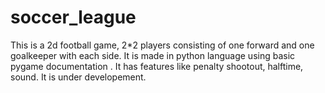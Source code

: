 # soccer_league
This is a 2d football game, 2*2 players consisting of one forward and one goalkeeper with each side. It is made in python language 
using basic pygame documentation . It has features like penalty shootout, halftime, sound. It is under developement.
